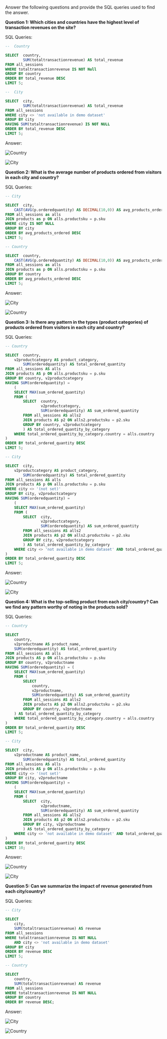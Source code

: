 Answer the following questions and provide the SQL queries used to find the answer.

    
**Question 1: Which cities and countries have the highest level of transaction revenues on the site?**


SQL Queries: 
```SQL
--  Country

SELECT 	country, 
    	SUM(totaltransactionrevenue) AS total_revenue
FROM all_sessions
WHERE totaltransactionrevenue IS NOT Null
GROUP BY country
ORDER BY total_revenue DESC
LIMIT 5;
```
```SQL
--  City

SELECT 	city, 
    	SUM(totaltransactionrevenue) AS total_revenue
FROM all_sessions
WHERE city <> 'not available in demo dataset'
GROUP BY city
HAVING SUM(totaltransactionrevenue) IS NOT NULL
ORDER BY total_revenue DESC
LIMIT 5;
```



Answer:

![Country](https://github.com/rlmrezende/SQL-Project/assets/128871261/839a384f-6538-431e-b66d-c95e8c4e971d)


![City](https://github.com/rlmrezende/SQL-Project/assets/128871261/4deb225a-0ee5-4b07-bd5b-2fa2b344c413)


**Question 2: What is the average number of products ordered from visitors in each city and country?**


SQL Queries:
````SQL
-- City

SELECT 	city,
	CAST(AVG(p.orderedquantity) AS DECIMAL(10,0)) AS avg_products_ordered
FROM all_sessions as alls
JOIN products as p ON alls.productsku = p.sku
WHERE city IS NOT NULL
GROUP BY city
ORDER BY avg_products_ordered DESC
LIMIT 5;
````
````SQL
-- Country

SELECT 	country,
	CAST(AVG(p.orderedquantity) AS DECIMAL(10,0)) AS avg_products_ordered
FROM all_sessions as alls
JOIN products as p ON alls.productsku = p.sku
GROUP BY country
ORDER BY avg_products_ordered DESC
LIMIT 5;
````

Answer:

![City](https://github.com/rlmrezende/SQL-Project/assets/128871261/f67fa9bc-6658-46af-baf5-9a3a78d24584)

![Country](https://github.com/rlmrezende/SQL-Project/assets/128871261/0b8c76a9-12e3-4965-974f-d1f79f6368fe)



**Question 3: Is there any pattern in the types (product categories) of products ordered from visitors in each city and country?**


SQL Queries:
````SQL
-- Country

SELECT 	country,
	v2productcategory AS product_category,
    	SUM(orderedquantity) AS total_ordered_quantity
FROM all_sessions AS alls
JOIN products AS p ON alls.productsku = p.sku
GROUP BY country, v2productcategory
HAVING SUM(orderedquantity) = 
	(
    SELECT MAX(sum_ordered_quantity)
    FROM (
        SELECT	country,
            	v2productcategory,
            	SUM(orderedquantity) AS sum_ordered_quantity
        FROM all_sessions AS alls2
        JOIN products AS p2 ON alls2.productsku = p2.sku
        GROUP BY country, v2productcategory
    	) AS total_ordered_quantity_by_category
    WHERE total_ordered_quantity_by_category.country = alls.country
)
ORDER BY total_ordered_quantity DESC
LIMIT 5;
````
````SQL
-- City

SELECT 	city,
	v2productcategory AS product_category,
    	SUM(orderedquantity) AS total_ordered_quantity
FROM all_sessions AS alls
JOIN products AS p ON alls.productsku = p.sku
WHERE city <> '(not set)'
GROUP BY city, v2productcategory
HAVING SUM(orderedquantity) = 
	(
    SELECT MAX(sum_ordered_quantity)
    FROM (
        SELECT	city,
            	v2productcategory,
            	SUM(orderedquantity) AS sum_ordered_quantity
        FROM all_sessions AS alls2
        JOIN products AS p2 ON alls2.productsku = p2.sku
        GROUP BY city, v2productcategory
    	) AS total_ordered_quantity_by_category
    WHERE city <> 'not available in demo dataset' AND total_ordered_quantity_by_category.city = alls.city
)
ORDER BY total_ordered_quantity DESC
LIMIT 5;
````

Answer:

![Country](https://github.com/rlmrezende/SQL-Project/assets/128871261/f7b86032-bbb3-40a6-82c9-40568a959bcf)

![City](https://github.com/rlmrezende/SQL-Project/assets/128871261/82d5ed29-05a3-4a6c-92b7-3ae6c8539612)




**Question 4: What is the top-selling product from each city/country? Can we find any pattern worthy of noting in the products sold?**


SQL Queries:
````SQL
-- Country

SELECT 
    country,
    v2productname AS product_name,
    SUM(orderedquantity) AS total_ordered_quantity
FROM all_sessions AS alls
JOIN products AS p ON alls.productsku = p.sku
GROUP BY country, v2productname
HAVING SUM(orderedquantity) = (
    SELECT MAX(sum_ordered_quantity)
    FROM (
        SELECT 
            country,
            v2productname,
            SUM(orderedquantity) AS sum_ordered_quantity
        FROM all_sessions AS alls2
        JOIN products AS p2 ON alls2.productsku = p2.sku
        GROUP BY country, v2productname
    ) AS total_ordered_quantity_by_category
    WHERE total_ordered_quantity_by_category.country = alls.country
)
ORDER BY total_ordered_quantity DESC
LIMIT 5;
````
````SQL
-- City

SELECT 	city,
	v2productname AS product_name,
    	SUM(orderedquantity) AS total_ordered_quantity
FROM all_sessions AS alls
JOIN products AS p ON alls.productsku = p.sku
WHERE city <> '(not set)'
GROUP BY city, v2productname
HAVING SUM(orderedquantity) = 
	(
    SELECT MAX(sum_ordered_quantity)
    FROM (
        SELECT	city,
            	v2productname,
            	SUM(orderedquantity) AS sum_ordered_quantity
        FROM all_sessions AS alls2
        JOIN products AS p2 ON alls2.productsku = p2.sku
        GROUP BY city, v2productname
    	) AS total_ordered_quantity_by_category
    WHERE city <> 'not available in demo dataset' AND total_ordered_quantity_by_category.city = alls.city
)
ORDER BY total_ordered_quantity DESC
LIMIT 10;
````

Answer:

![Country](https://github.com/rlmrezende/SQL-Project/assets/128871261/5a24f0de-9769-4221-bf91-e497e49b6e9f)

![City](https://github.com/rlmrezende/SQL-Project/assets/128871261/ea3876d8-5dbd-462d-801f-eebc798ca224)




**Question 5: Can we summarize the impact of revenue generated from each city/country?**

SQL Queries:
````SQL
-- City

SELECT 
    city, 
    SUM(totaltransactionrevenue) AS revenue
FROM all_sessions
WHERE totaltransactionrevenue IS NOT NULL
	AND city <> 'not available in demo dataset'
GROUP BY city
ORDER BY revenue DESC
LIMIT 5;
````
````SQL
-- Country

SELECT 
    country, 
    SUM(totaltransactionrevenue) AS revenue
FROM all_sessions
WHERE totaltransactionrevenue IS NOT NULL
GROUP BY country
ORDER BY revenue DESC;
````

Answer:

![City](https://github.com/rlmrezende/SQL-Project/assets/128871261/3ec32a61-7f9b-4997-9032-4862093eefd5)

![Country](https://github.com/rlmrezende/SQL-Project/assets/128871261/6a8b51c6-b95a-42da-998b-a2b409b6eb2c)





